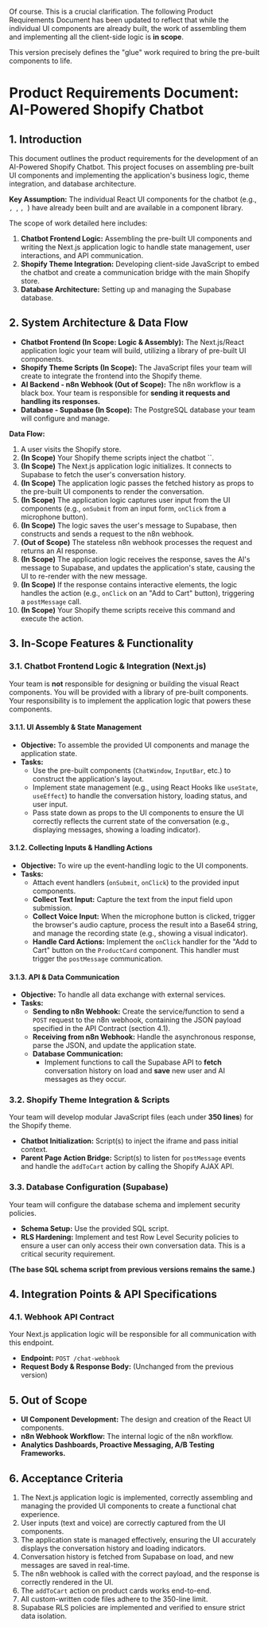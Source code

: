 Of course. This is a crucial clarification. The following Product Requirements Document has been updated to reflect that while the individual UI components are already built, the work of assembling them and implementing all the client-side logic is **in scope**.

This version precisely defines the "glue" work required to bring the pre-built components to life.

# Product Requirements Document: AI-Powered Shopify Chatbot

## 1. Introduction

This document outlines the product requirements for the development of an AI-Powered Shopify Chatbot. This project focuses on assembling pre-built UI components and implementing the application's business logic, theme integration, and database architecture.

**Key Assumption:** The individual React UI components for the chatbot (e.g., ``, ``, ``, ``) have already been built and are available in a component library.

The scope of work detailed here includes:
1.  **Chatbot Frontend Logic:** Assembling the pre-built UI components and writing the Next.js application logic to handle state management, user interactions, and API communication.
2.  **Shopify Theme Integration:** Developing client-side JavaScript to embed the chatbot and create a communication bridge with the main Shopify store.
3.  **Database Architecture:** Setting up and managing the Supabase database.

## 2. System Architecture & Data Flow

*   **Chatbot Frontend (In Scope: Logic & Assembly):** The Next.js/React application logic your team will build, utilizing a library of pre-built UI components.
*   **Shopify Theme Scripts (In Scope):** The JavaScript files your team will create to integrate the frontend into the Shopify theme.
*   **AI Backend - n8n Webhook (Out of Scope):** The n8n workflow is a black box. Your team is responsible for **sending it requests and handling its responses.**
*   **Database - Supabase (In Scope):** The PostgreSQL database your team will configure and manage.

**Data Flow:**
1.  A user visits the Shopify store.
2.  **(In Scope)** Your Shopify theme scripts inject the chatbot ``.
3.  **(In Scope)** The Next.js application logic initializes. It connects to Supabase to fetch the user's conversation history.
4.  **(In Scope)** The application logic passes the fetched history as props to the pre-built UI components to render the conversation.
5.  **(In Scope)** The application logic captures user input from the UI components (e.g., `onSubmit` from an input form, `onClick` from a microphone button).
6.  **(In Scope)** The logic saves the user's message to Supabase, then constructs and sends a request to the n8n webhook.
7.  **(Out of Scope)** The stateless n8n webhook processes the request and returns an AI response.
8.  **(In Scope)** The application logic receives the response, saves the AI's message to Supabase, and updates the application's state, causing the UI to re-render with the new message.
9.  **(In Scope)** If the response contains interactive elements, the logic handles the action (e.g., `onClick` on an "Add to Cart" button), triggering a `postMessage` call.
10. **(In Scope)** Your Shopify theme scripts receive this command and execute the action.

## 3. In-Scope Features & Functionality

### 3.1. Chatbot Frontend Logic & Integration (Next.js)

Your team is **not** responsible for designing or building the visual React components. You will be provided with a library of pre-built components. Your responsibility is to implement the application logic that powers these components.

#### 3.1.1. UI Assembly & State Management
*   **Objective:** To assemble the provided UI components and manage the application state.
*   **Tasks:**
    *   Use the pre-built components (`ChatWindow`, `InputBar`, etc.) to construct the application's layout.
    *   Implement state management (e.g., using React Hooks like `useState`, `useEffect`) to handle the conversation history, loading status, and user input.
    *   Pass state down as props to the UI components to ensure the UI correctly reflects the current state of the conversation (e.g., displaying messages, showing a loading indicator).

#### 3.1.2. Collecting Inputs & Handling Actions
*   **Objective:** To wire up the event-handling logic to the UI components.
*   **Tasks:**
    *   Attach event handlers (`onSubmit`, `onClick`) to the provided input components.
    *   **Collect Text Input:** Capture the text from the input field upon submission.
    *   **Collect Voice Input:** When the microphone button is clicked, trigger the browser's audio capture, process the result into a Base64 string, and manage the recording state (e.g., showing a visual indicator).
    *   **Handle Card Actions:** Implement the `onClick` handler for the "Add to Cart" button on the `ProductCard` component. This handler must trigger the `postMessage` communication.

#### 3.1.3. API & Data Communication
*   **Objective:** To handle all data exchange with external services.
*   **Tasks:**
    *   **Sending to n8n Webhook:** Create the service/function to send a `POST` request to the n8n webhook, containing the JSON payload specified in the API Contract (section 4.1).
    *   **Receiving from n8n Webhook:** Handle the asynchronous response, parse the JSON, and update the application state.
    *   **Database Communication:**
        *   Implement functions to call the Supabase API to **fetch** conversation history on load and **save** new user and AI messages as they occur.

### 3.2. Shopify Theme Integration & Scripts

Your team will develop modular JavaScript files (each under **350 lines**) for the Shopify theme.

*   **Chatbot Initialization:** Script(s) to inject the iframe and pass initial context.
*   **Parent Page Action Bridge:** Script(s) to listen for `postMessage` events and handle the `addToCart` action by calling the Shopify AJAX API.

### 3.3. Database Configuration (Supabase)

Your team will configure the database schema and implement security policies.

*   **Schema Setup:** Use the provided SQL script.
*   **RLS Hardening:** Implement and test Row Level Security policies to ensure a user can only access their own conversation data. This is a critical security requirement.

**(The base SQL schema script from previous versions remains the same.)**

## 4. Integration Points & API Specifications

### 4.1. Webhook API Contract

Your Next.js application logic will be responsible for all communication with this endpoint.

*   **Endpoint:** `POST /chat-webhook`
*   **Request Body & Response Body:** (Unchanged from the previous version)

## 5. Out of Scope

*   **UI Component Development:** The design and creation of the React UI components.
*   **n8n Webhook Workflow:** The internal logic of the n8n workflow.
*   **Analytics Dashboards, Proactive Messaging, A/B Testing Frameworks.**

## 6. Acceptance Criteria

1.  The Next.js application logic is implemented, correctly assembling and managing the provided UI components to create a functional chat experience.
2.  User inputs (text and voice) are correctly captured from the UI components.
3.  The application state is managed effectively, ensuring the UI accurately displays the conversation history and loading indicators.
4.  Conversation history is fetched from Supabase on load, and new messages are saved in real-time.
5.  The n8n webhook is called with the correct payload, and the response is correctly rendered in the UI.
6.  The `addToCart` action on product cards works end-to-end.
7.  All custom-written code files adhere to the 350-line limit.
8.  Supabase RLS policies are implemented and verified to ensure strict data isolation.